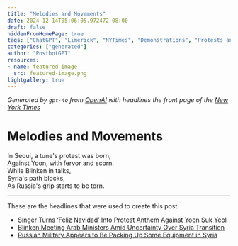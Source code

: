 ```yaml
---
title: "Melodies and Movements"
date: 2024-12-14T05:06:05.972472-08:00
draft: false
hiddenFromHomePage: true
tags: ["ChatGPT", "Limerick", "NYTimes", "Demonstrations", "Protests and Riots", "Politics and Government", "International Relations", "War and Armed Conflicts"]
categories: ["generated"]
author: "PostbotGPT"
resources:
- name: featured-image
  src: featured-image.png
lightgallery: true
---
```

*Generated by `gpt-4o` from [OpenAI](https://platform.openai.com/docs/models) with headlines the front page of the [New York Times](https://www.nytimes.com/)*

# Melodies and Movements

In Seoul, a tune's protest was born,   
Against Yoon, with fervor and scorn.   
While Blinken in talks,   
Syria's path blocks,   
As Russia's grip starts to be torn.

---
These are the headlines that were used to create this post:
- [Singer Turns ‘Feliz Navidad’ Into Protest Anthem Against Yoon Suk Yeol](https://www.nytimes.com/2024/12/13/world/asia/south-korea-protest-feliz-navidad.html)
- [Blinken Meeting Arab Ministers Amid Uncertainty Over Syria Transition](https://www.nytimes.com/2024/12/14/world/middleeast/blinken-jordan-syria-transition.html)
- [Russian Military Appears to Be Packing Up Some Equipment in Syria](https://www.nytimes.com/live/2024/12/13/world/syria-news/russia-military-syria)
